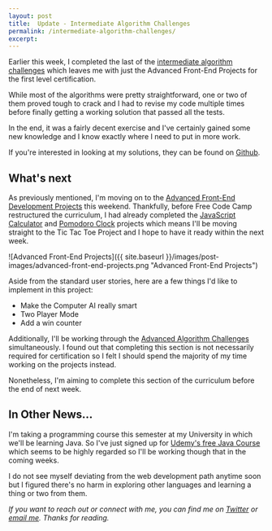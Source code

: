 ```yaml
---
layout: post
title:  Update - Intermediate Algorithm Challenges
permalink: /intermediate-algorithm-challenges/
excerpt: 
---
```


Earlier this week, I completed the last of the [intermediate algorithm challenges](https://www.freecodecamp.com/map#nested-collapseIntermediateAlgorithmScripting) which leaves me with just the Advanced Front-End Projects for the first level certification.

While most of the algorithms were pretty straightforward, one or two of them proved tough to crack and I had to revise my code multiple times before finally getting a working solution that passed all the tests.

In the end, it was a fairly decent exercise and I've certainly gained some new knowledge and I know exactly where I need to put in more work.

If you're interested in looking at my solutions, they can be found on [Github](https://github.com/ayoisaiah/freeCodeCamp/tree/master/algorithms/intermediate).

## What's next

As previously mentioned, I'm moving on to the [Advanced Front-End Development Projects](https://www.freecodecamp.com/map#nested-collapseAdvancedFrontEndDevelopmentProjects) this weekend. Thankfully, before Free Code Camp restructured the curriculum, I had already completed the [JavaScript Calculator](http://codepen.io/ayoisaiah/full/NxMEpe) and [Pomodoro Clock](http://codepen.io/ayoisaiah/full/wMZYvg) projects which means I'll be moving straight to the Tic Tac Toe Project and I hope to have it ready within the next week. 

![Advanced Front-End Projects]({{ site.baseurl }}/images/post-images/advanced-front-end-projects.png  "Advanced Front-End Projects")

Aside from the standard user stories, here are a few things I'd like to implement in this project:

- Make the Computer AI really smart
- Two Player Mode
- Add a win counter

Additionally, I'll be working through the [Advanced Algorithm Challenges](https://www.freecodecamp.com/map#nested-collapseAdvancedAlgorithmScripting) simultaneously. I found out that completing this section is not necessarily required for certification so I felt I should spend the majority of my time working on the projects instead.

Nonetheless, I'm aiming to complete this section of the curriculum before the end of next week.

## In Other News...

I'm taking a programming course this semester at my University in which we'll be learning Java. So I've just signed up for [Udemy's free Java Course](https://www.udemy.com/java-tutorial/learn/v4/overview) which seems to be highly regarded so I'll be working though that in the coming weeks.

I do not see myself deviating from the web development path anytime soon but I figured there's no harm in exploring other languages and learning a thing or two from them.

*If you want to reach out or connect with me, you can find me on [Twitter](https://twitter.com/ayisaiah) or [email me](mailto:ayisaiah@gmail.com). Thanks for reading.*